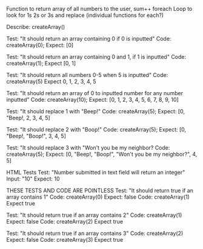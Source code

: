 
Function to return array of all numbers to the user, sum++ foreach
Loop to look for 1s 2s or 3s and replace (individual functions for each?)


Describe: createArray()

Test: "It should return an array containing 0 if 0 is inputted"
Code: createArray(0);
Expect: [0]

Test: "It should return an array containing 0 and 1, if 1 is inputted"
Code: createArray(1);
Expect [0, 1]

Test: "It should return all numbers 0-5 when 5 is inputted"
Code: createArray(5)
Expect 0, 1, 2, 3, 4, 5

Test: "It should return an array of 0 to inputted number for any number inputted"
Code: createArray(10);
Expect: [0, 1, 2, 3, 4, 5, 6, 7, 8, 9, 10] 

Test: "It should replace 1 with "Beep!"
Code: createArray(5);
Expect: [0, "Beep!, 2, 3, 4, 5]

Test: "It should replace 2 with "Boop!"
Code: createArray(5);
Expect: [0, "Beep!, "Boop!", 3, 4, 5]

Test: "It should replace 3 with "Won't you be my neighbor?
Code: createArray(5);
Expect: [0, "Beep!, "Boop!", "Won't you be my neighbor?", 4, 5]




HTML Tests
Test: "Number submitted in text field will return an integer"
Input: "10"
Expect: 10


THESE TESTS AND CODE ARE POINTLESS
Test: "It should return true if an array contains 1"
Code: createArray(0)
Expect: false
Code: createArray(1)
Expect true

Test: "It should return true if an array contains 2"
Code: createArray(1)
Expect: false
Code: createArray(2)
Expect true

Test: "It should return true if an array contains 3"
Code: createArray(2)
Expect: false
Code: createArray(3)
Expect true



